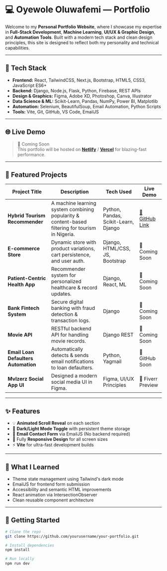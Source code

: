 # 💻 Oyewole Oluwafemi — Portfolio

Welcome to my **Personal Portfolio Website**, where I showcase my expertise in **Full-Stack Development**, **Machine Learning**, **UI/UX & Graphic Design**, and **Automation Tools**. Built with a modern tech stack and clean design principles, this site is designed to reflect both my personality and technical capabilities.

---

## 🚀 Tech Stack

- **Frontend:** React, TailwindCSS, Next.js, Bootstrap, HTML5, CSS3, JavaScript ES6+
- **Backend:** Django, Node.js, Flask, Python, Firebase, REST APIs
- **Design & Graphics:** Figma, Adobe XD, Photoshop, Canva, Illustrator
- **Data Science & ML:** Scikit-Learn, Pandas, NumPy, Power BI, Matplotlib
- **Automation:** Selenium, BeautifulSoup, Email Automation, Python Scripts
- **Tools:** Vite, Git, GitHub, VS Code, EmailJS

---

## 🌐 Live Demo

> 🚨 Coming Soon  
> This portfolio will be hosted on **[Netlify](https://www.netlify.com/)** / **[Vercel](https://vercel.com/)** for blazing-fast performance.

---

## 📁 Featured Projects

| Project Title | Description | Tech Used | Live Demo |
|---------------|-------------|-----------|-----------|
| **Hybrid Tourism Recommender** | A machine learning system combining popularity & content-based filtering for tourism in Nigeria. | Python, Pandas, Scikit-Learn, Django | [🔗 GitHub Link](https://github.com/Chando0185/Multiverse_of_100-_data_science_project_series/blob/main/Hybrid%20Recommendation%20System%20using%20Python/Hybrid%20Recommendation%20System%20using%20Python.ipynb) |
| **E-commerce Store** | Dynamic store with product variations, cart persistence, and user auth. | Django, HTML/CSS, JS, Bootstrap | 🔗 Coming Soon |
| **Patient-Centric Health App** | Recommender system for personalized healthcare & record updates. | Django, React, ML | 🔗 Coming Soon |
| **Bank Fintech System** | Secure digital banking with fraud detection & transaction logs. | Django | 🔗 Coming Soon |
| **Movie API** | RESTful backend API for handling movie records. | Django REST | 🔗 Coming Soon |
| **Email Loan Defaulters Automation** | Automatically detects & sends email notifications to loan defaulters. | Python, Yagmail | 🔗 GitHub Soon |
| **Mvlzerz Social App UI** | Designed a modern social media UI in Figma. | Figma, UI/UX Principles | 🔗 Fiverr Preview |

---

## ✨ Features

- 💡 **Animated Scroll Reveal** on each section
- 🌙 **Dark/Light Mode Toggle** with persistent theme storage
- 📩 **Email Contact Form** via EmailJS (No backend required)
- 📱 Fully **Responsive Design** for all screen sizes
- ⚡ **Vite** for ultra-fast development builds

---

## 🧠 What I Learned

- Theme state management using Tailwind's dark mode
- EmailJS for frontend form submission
- Accessibility and semantic HTML improvements
- React animation via IntersectionObserver
- Clean reusable component architecture

---

## 📌 Getting Started

```bash
# Clone the repo
git clone https://github.com/yourusername/your-portfolio.git

# Install dependencies
npm install

# Run locally
npm run dev
